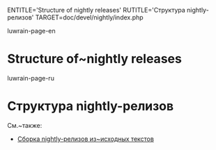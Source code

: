 
ENTITLE='Structure of nightly releases'
RUTITLE='Структура nightly-релизов'
TARGET=doc/devel/nightly/index.php

luwrain-page-en

# Structure of~nightly releases 


luwrain-page-ru

# Структура nightly-релизов

См.~также:

* [Сборка nightly-релизов из~исходных текстов](local:compilation/)
